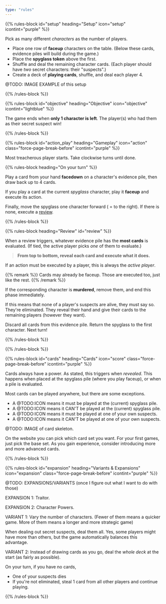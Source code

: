 ```yaml
---
type: "rules"
---
```


{{% rules-block id="setup" heading="Setup" icon="setup" icontint="purple" %}}

Pick as many different _characters_ as the number of players.
* Place one row of **faceup** characters on the table. (Below these cards, evidence piles will build during the game.)
* Place the **spyglass token** above the first.
* Shuffle and deal the remaining character cards. (Each player should have *two* secret characters: their "suspects".)
* Create a deck of **playing cards**, shuffle, and deal each player 4.

@TODO: IMAGE EXAMPLE of this setup

{{% /rules-block %}}

{{% rules-block id="objective" heading="Objective" icon="objective" icontint="lightblue" %}}

The game ends when **only 1 character is left**. The player(s) who had them as their secret suspect win!

{{% /rules-block %}}

{{% rules-block id="action_play" heading="Gameplay" icon="action" class="force-page-break-before" icontint="purple" %}}

Most treacherous player starts. Take clockwise turns until done.

{{% rules-block heading="On your turn" %}}

Play a card from your hand **facedown** on a character's evidence pile, then draw back up to 4 cards.

If you play a card at the current *spyglass* character, play it **faceup** and execute its action.

Finally, move the spyglass one character forward ( = to the right). If there is none, execute a [review](#review).

{{% /rules-block %}}

{{% rules-block heading="Review" id="review" %}}

When a review triggers, whatever evidence pile has the **most cards** is evaluated. (If tied, the active player picks _one_ of them to evaluate.)

> **From top to bottom, reveal each card and execute what it does.** 

If an action must be executed by a player, this is always the _active player_.

{{% remark %}}
Cards may already be faceup. Those are executed too, just like the rest.
{{% /remark %}}

If the corresponding character is **murdered**, remove them, and end this phase immediately.

If this means that none of a player's suspects are alive, they must say so. They're eliminated. They reveal their hand and give their cards to the remaining players (however they want).

Discard all cards from this evidence pile. Return the spyglass to the first character. Next turn!

{{% /rules-block %}}

{{% /rules-block %}}

{{% rules-block id="cards" heading="Cards" icon="score" class="force-page-break-before" icontint="purple" %}}

Cards always have a power. As stated, this triggers when _revealed_. This happens when placed at the spyglass pile (where you play faceup), or when a pile is evaluated.

Most cards can be played anywhere, but there are some exceptions.

* A @TODO:ICON means it must be played at the (current) spyglass pile.
* A @TODO:ICON means it CAN'T be played at the (current) spyglass pile.
* A @TODO:ICON means it must be played at one of your own suspects.
* A @TODO:ICON means it CAN'T be played at one of your own suspects.

@TODO: IMAGE of card skeleton.

On the website you can pick which card set you want. For your first games, just pick the base set. As you gain experience, consider introducing more and more advanced cards.

{{% /rules-block %}}

{{% rules-block id="expansion" heading="Variants & Expansions" icon="expansion" class="force-page-break-before" icontint="purple" %}}

@TODO: EXPANSIONS/VARIANTS (once I figure out what I want to do with those)

EXPANSION 1: Traitor.

EXPANSION 2: Character Powers.

VARIANT 1: Vary the number of characters. (Fewer of them means a quicker game. More of them means a longer and more strategic game)

When dealing out secret suspects, deal them all. Yes, some players might have more than others, but the game automatically balances this advantage.

VARIANT 2: Instead of drawing cards as you go, deal the _whole deck_ at the start (as fairly as possible). 

On your turn, if you have no cards,
* One of your suspects dies
* If you're not eliminated, steal 1 card from all other players and continue playing.

{{% /rules-block %}}